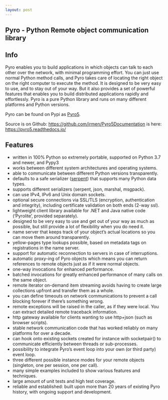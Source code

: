 ```yaml
---
layout: post
---
```




## Pyro - Python Remote object communication library



## Info

Pyro enables you to build applications in which objects can talk to each other over the network, with minimal programming effort. You can just use normal Python method calls, and Pyro takes care of locating the right object on the right computer to execute the method. It is designed to be very easy to use, and to stay out of your way. But it also provides a set of powerful features that enables you to build distributed applications rapidly and effortlessly. Pyro is a pure Python library and runs on many different platforms and Python versions.

Pyro can be found on Pypi as [Pyro5](http://pypi.python.org/pypi/Pyro5/). 

Source is on Github: https://github.com/irmen/Pyro5Documentation is here: https://pyro5.readthedocs.io/



## Features

- written in 100% Python so extremely portable, supported on Python 3.7 and newer, and Pypy3
- works between different system architectures and operating systems.
- able to communicate between different Python versions transparently.
- defaults to a safe serializer ([serpent](https://pypi.python.org/pypi/serpent)) that supports many Python data types.
- supports different serializers (serpent, json, marshal, msgpack).
- can use IPv4, IPv6 and Unix domain sockets.
- optional secure connections via SSL/TLS (encryption, authentication and integrity), including certificate validation on both ends (2-way ssl).
- lightweight client library available for .NET and Java native code (‘Pyrolite’, provided separately).
- designed to be very easy to use and get out of your way as much as possible, but still provide a lot of flexibility when you do need it.
- name server that keeps track of your object’s actual locations so you can move them around transparently.
- yellow-pages type lookups possible, based on metadata tags on registrations in the name server.
- support for automatic reconnection to servers in case of interruptions.
- automatic proxy-ing of Pyro objects which means you can return references to remote objects just as if it were normal objects.
- one-way invocations for enhanced performance.
- batched invocations for greatly enhanced performance of many calls on the same object.
- remote iterator on-demand item streaming avoids having to create large collections upfront and transfer them as a whole.
- you can define timeouts on network communications to prevent a call blocking forever if there’s something wrong.
- remote exceptions will be raised in the caller, as if they were local. You can extract detailed remote traceback information.
- http gateway available for clients wanting to use http+json (such as browser scripts).
- stable network communication code that has worked reliably on many platforms for over a decade.
- can hook onto existing sockets created for instance with socketpair() to communicate efficiently between threads or sub-processes.
- possibility to integrate Pyro’s event loop into your own (or third party) event loop.
- three different possible instance modes for your remote objects (singleton, one per session, one per call).
- many simple examples included to show various features and techniques.
- large amount of unit tests and high test coverage.
- reliable and established: built upon more than 20 years of existing Pyro history, with ongoing support and development.